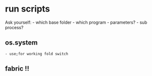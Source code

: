 # run scripts

Ask yourself:
    - which base folder
    - which program
    - parameters?
    - sub process?


## os.system
    - use;for working fold switch



## fabric !!
